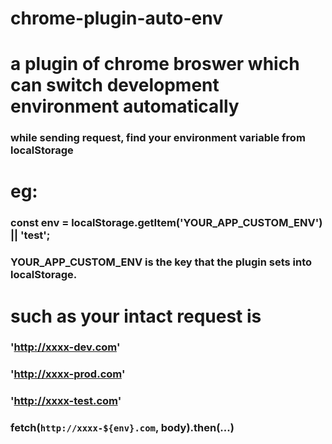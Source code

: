 # chrome-plugin-auto-env
# a plugin of chrome broswer which can switch development environment automatically

### while sending request, find your environment variable from localStorage

# eg: 
###   const env = localStorage.getItem('YOUR_APP_CUSTOM_ENV') || 'test';
  
###   YOUR_APP_CUSTOM_ENV is the key that the plugin sets into localStorage.
  
# such as your intact request is 
###   'http://xxxx-dev.com'
###   'http://xxxx-prod.com'
###  'http://xxxx-test.com'
 
### fetch(`http://xxxx-${env}.com`, body).then(...)
